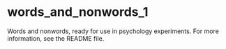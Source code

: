 # words_and_nonwords_1
Words and nonwords, ready for use in psychology experiments. For more information, see the README file.
